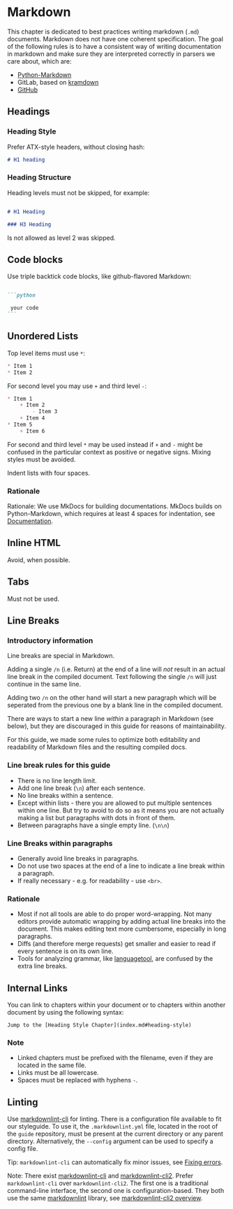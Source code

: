 # Markdown

This chapter is dedicated to best practices writing markdown (`.md`) documents. Markdown does not have one coherent specification. The goal of the following rules is to have a consistent way of writing documentation in markdown and make sure they are interpreted correctly in parsers we care about, which are:

* [Python-Markdown](https://github.com/Python-Markdown/markdown)
* GitLab, based on [kramdown](https://kramdown.gettalong.org/)
* [GitHub](https://github.github.com/gfm/)

## Headings


### Heading Style
Prefer ATX-style headers, without closing hash:

```markdown
# H1 heading
```

### Heading Structure

Heading levels must not be skipped, for example:

```markdown

# H1 Heading

### H3 Heading
```

Is not allowed as level 2 was skipped.


## Code blocks

Use triple backtick code blocks, like github-flavored Markdown:

````markdown

```python

 your code
```
````

## Unordered Lists

Top level items must use `*`:

```markdown
* Item 1
* Item 2
```

For second level you may use `+` and third level `-`:

```markdown
* Item 1
    + Item 2
        - Item 3
    + Item 4
* Item 5
    + Item 6
```

For second and third level `*` may be used instead if `+` and `-` might be confused in the particular context as positive or negative signs. Mixing styles must be avoided.

Indent lists with four spaces.

### Rationale

Rationale: We use MkDocs for building documentations.
MkDocs builds on Python-Markdown, which requires at least 4 spaces for indentation, see [Documentation](https://python-markdown.github.io/#differences).

## Inline HTML

Avoid, when possible.

## Tabs

Must not be used.

## Line Breaks

### Introductory information
Line breaks are special in Markdown.

Adding a single `/n` (i.e. Return) at the end of a line will *not* result in an actual line break in the compiled document.
Text following the single `/n` will just continue in the same line.

Adding two `/n` on the other hand will start a new paragraph which will be seperated from the previous one by a blank line in the compiled document.

There are ways to start a new line *within* a paragraph in Markdown (see below), but they are discouraged in this guide for reasons of maintainability.

For this guide, we made some rules to optimize both editability and readability of Markdown files and the resulting compiled docs.

### Line break rules for this guide
* There is no line length limit.
* Add one line break (`\n`) after each sentence.
* No line breaks within a sentence.
* Except within lists - there you are allowed to put multiple sentences within one line. But try to avoid to do so as it means you are not actually making a list but paragraphs with dots in front of them.
* Between paragraphs have a single empty line. (`\n\n`)

### Line Breaks within paragraphs

* Generally avoid line breaks in paragraphs.
* Do not use two spaces at the end of a line to indicate a line break within a paragraph.
* If really necessary - e.g. for readability - use `<br>`.

### Rationale

* Most if not all tools are able to do proper word-wrapping. Not many editors provide automatic wrapping by adding actual line breaks into the document. This makes editing text more cumbersome, especially in long paragraphs.
* Diffs (and therefore merge requests) get smaller and easier to read if every sentence is on its own line.
* Tools for analyzing grammar, like [languagetool](https://languagetool.org/), are confused by the extra line breaks.

## Internal Links

You can link to chapters within your document or to chapters within another document by using the following syntax:

`Jump to the [Heading Style Chapter](index.md#heading-style)`

### Note

* Linked chapters must be prefixed with the filename, even if they are located in the same file.
* Links must be all lowercase.
* Spaces must be replaced with hyphens `-`.

## Linting

Use [markdownlint-cli](https://github.com/igorshubovych/markdownlint-cli) for linting.
There is a configuration file available to fit our styleguide.
To use it, the `.markdownlint.yml` file, located in the root of the `guide` repository, must be present at the current directory or any parent directory.
Alternatively, the `--config` argument can be used to specify a config file.

Tip: `markdownlint-cli` can automatically fix minor issues, see [Fixing errors](https://github.com/igorshubovych/markdownlint-cli#fixing-errors).

Note: There exist [markdownlint-cli](https://github.com/igorshubovych/markdownlint-cli) and [markdownlint-cli2](https://github.com/DavidAnson/markdownlint-cli2).
Prefer `markdownlint-cli` over `markdownlint-cli2`.
The first one is a traditional command-line interface, the second one is configuration-based.
They both use the same [markdownlint](https://github.com/DavidAnson/markdownlint) library, see [markdownlint-cli2 overview](https://github.com/DavidAnson/markdownlint-cli2#overview).
